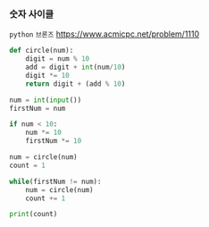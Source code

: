 ### 숫자 사이클

`python` `브론즈` https://www.acmicpc.net/problem/1110

```python
def circle(num):
    digit = num % 10
    add = digit + int(num/10)
    digit *= 10
    return digit + (add % 10)

num = int(input())
firstNum = num

if num < 10:
    num *= 10
    firstNum *= 10

num = circle(num)
count = 1

while(firstNum != num):
    num = circle(num)
    count += 1

print(count)

```

